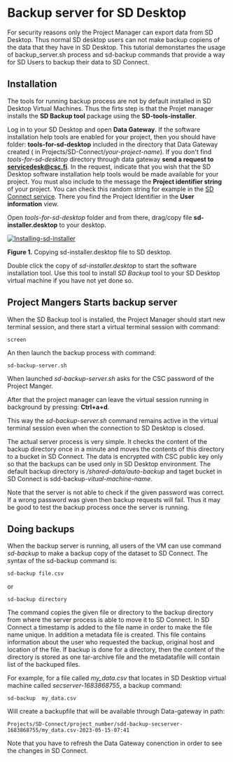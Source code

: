 # Backup server for SD Desktop

For security reasons only the Project Manager can export data from SD Desktop. Thus normal SD desktop users can not 
make backup copiens of the data that they have in SD Desktop. This tutorial demonstartes the usage of backup_server.sh 
process and sd-backup commands that provide a way for SD Users to backup their data to SD Connect.

## Installation 

The tools for running backup process are not by default installed in SD Desktop Virtual Machines. Thus the firts step is that the Projet 
manager installs the **SD Backup tool** package using the **SD-tools-installer**. 

Log in to your SD Desktop and open **Data Gateway**. If the software installation help tools are enabled for your project, then you should have folder: 
**tools-for-sd-desktop** included in the directory that Data Gateway created ( in Projects/SD-Connect/_your-project-name_). If you don't find _tools-for-sd-desktop_ 
directory through data gateway **send a request to servicedesk@csc.fi**. In the request, indicate that you wish that the SD Desktop software installation help tools would 
be made available for your project.  You must also include to the message the  **Project identifier string** of your project.
You can check this random string for example in the [SD Connect service](https://sd-conenct.csc.fi). There you find the 
Project Identifier in the **User information** view. 


Open _tools-for-sd-desktop_ folder and from there, drag/copy file **sd-installer.desktop** to your desktop.

[![Installing-sd-installer](./images/desktop/sd-installer1.png)](./images/desktop/sd-installer1.png)

**Figure 1.** Copying sd-installer.desktop file to SD desktop.
 
Double click the copy of _sd-installer.desktop_ to start the software installation tool. Use this tool to install _SD Backup_ tool
to your SD Desktop virtual machine if you have not yet done so. 

## Project Mangers Starts backup server

When the SD Backup tool is installed, the Project Manager should start new terminal session, and there start a virtual terminal session with command:

```text
screen
```
An then launch the backup process with command:

```text
sd-backup-server.sh
```
When launched _sd-backup-server.sh_ asks for the CSC password of the Project Manger. 

After that the project manager can leave the virtual session running in background by pressing:
__Ctrl+a+d__.

This way the _sd-backup-server.sh_ command remains active in the virtual terminal session even when the connection to SD Desktop is closed.

The actual server process is very simple. It checks the content of the backup directory once in a minute and moves the contents of this directory 
to a bucket in SD Connect. The data is encrypted with CSC public key only so that the backups can be used only in SD Desktop environment.
The default backup directory is _/shared-data/auto-backup_ and taget bucket in SD Connect is sdd-backup-_vitual-machine-name_. 

Note that the server is not able to check if the given password was correct. If a wrong password was given then backup requests will fail. 
Thus it may be good to test the backup process once the server is running.

## Doing backups

When the backup server is running, all users of the VM can use command _sd-backup_ to make a backup copy of the dataset to SD Connect.
The syntax of the sd-backup command is:

```t
sd-backup file.csv
```
or
```text
sd-backup directory
```
The command copies the given file or directory to the backup directory from where the server process is able to move it to SD Connect.
In SD Connect a timestamp is added to the file name in order to make the file name unique. In addition a metadata file is
created. This file contains information about the user who requested the backup, original host and location of the file. If backup is done for 
a directory, then the content of the directory is stored as one tar-archive file and the metadatafile will contain list of the backuped files. 
 
For example, for a file called _my_data.csv_ that locates in SD Desktiop virtual machine called _secserver-1683868755_, a backup command:

```text
sd-backup  my_data.csv
```
Will create a backupfile that will be available through Data-gateway in path:
```text
Projects/SD-Connect/project_number/sdd-backup-secserver-1683868755/my_data.csv-2023-05-15-07:41
```

Note that you have to refresh the Data Gateway conenction in order to see the changes in SD Connect.
